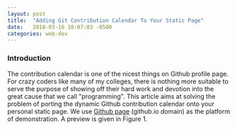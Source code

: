 ```yaml
---
layout: post
title:  "Adding Git Contribution Calendar To Your Static Page"
date:   2018-03-16 10:07:03 -0500
categories: web-dev
---
```


### Introduction

The contribution calendar is one of the nicest things on Github profile page. For crazy coders
like many of my colleges, there is nothing more suitable to serve the purpose of
showing off their hard work and devotion into the great cause that we call "programming". 
This article aims at solving the problem of porting the dynamic Github contribution calendar
onto your personal static page. We use [Github page](https://pages.github.com/) (github.io domain)
as the platform of demonstration. A preview is given in Figure 1.
